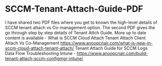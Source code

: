 # SCCM-Tenant-Attach-Guide-PDF
I have shared two PDF files where you get to known the high-level details of SCCM tenant attach vs Co-management option. 
The second PDF gives the go through step by step details of Tenant Attch Guide.
More up to date content is available - 
What is SCCM Cloud Attach Tenant Attach Client Attach Vs Co-Management https://www.anoopcnair.com/what-is-new-in-sccm-cloud-attach-tenant-attach/
Tenant Attach Guide for SCCM Logs Data Flow Troubleshooting Intune - https://www.anoopcnair.com/build-tenant-attach-sccm-configmgr-intune/
